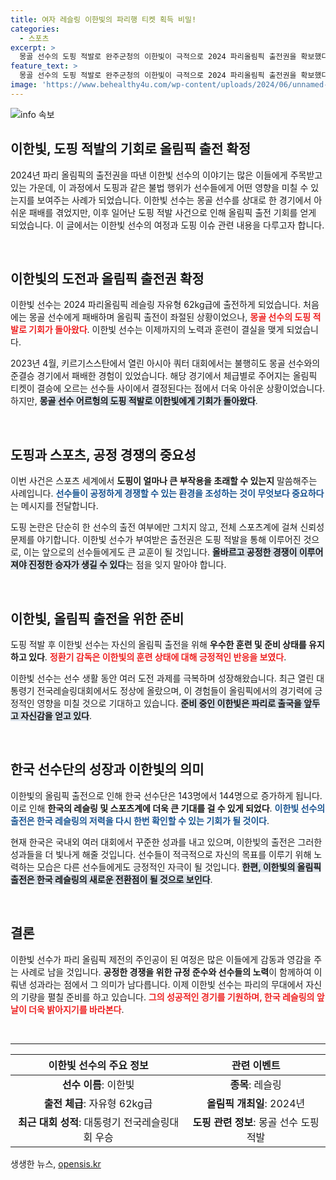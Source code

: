 ```yaml
---
title: 여자 레슬링 이한빛의 파리행 티켓 획득 비밀!
categories:
  - 스포츠
excerpt: >
  몽골 선수의 도핑 적발로 완주군청의 이한빛이 극적으로 2024 파리올림픽 출전권을 확보했다! 경이로운 기회가 어떻게 찾아왔는지, 이한빛의 올림픽 도전에 대한 이야기를 만나보세요!
feature_text: >
  몽골 선수의 도핑 적발로 완주군청의 이한빛이 극적으로 2024 파리올림픽 출전권을 확보했다! 경이로운 기회가 어떻게 찾아왔는지, 이한빛의 올림픽 도전에 대한 이야기를 만나보세요!
image: 'https://www.behealthy4u.com/wp-content/uploads/2024/06/unnamed-file.png'
---
```


<p><img src="https://www.behealthy4u.com/wp-content/uploads/2024/06/unnamed-file.png" alt="info 속보" /></p>

<h2 data-ke-size="size36">이한빛, 도핑 적발의 기회로 올림픽 출전 확정</h2>

<p data-ke-size="size16">2024년 파리 올림픽의 출전권을 따낸 이한빛 선수의 이야기는 많은 이들에게 주목받고 있는 가운데, 이 과정에서 도핑과 같은 불법 행위가 선수들에게 어떤 영향을 미칠 수 있는지를 보여주는 사례가 되었습니다. 이한빛 선수는 몽골 선수를 상대로 한 경기에서 아쉬운 패배를 겪었지만, 이후 일어난 도핑 적발 사건으로 인해 올림픽 출전 기회를 얻게 되었습니다. 이 글에서는 이한빛 선수의 여정과 도핑 이슈 관련 내용을 다루고자 합니다.</p>

<p data-ke-size="size16">&nbsp;</p>

<h2 data-ke-size="size26">이한빛의 도전과 올림픽 출전권 확정</h2>

<p data-ke-size="size16">이한빛 선수는 2024 파리올림픽 레슬링 자유형 62kg급에 출전하게 되었습니다. 처음에는 몽골 선수에게 패배하며 올림픽 출전이 좌절된 상황이었으나, <b><span style="color: #ee2323;">몽골 선수의 도핑 적발로 기회가 돌아왔다</span></b>. 이한빛 선수는 이제까지의 노력과 훈련이 결실을 맺게 되었습니다. </p>

<p data-ke-size="size16">2023년 4월, 키르기스스탄에서 열린 아시아 쿼터 대회에서는 불행히도 몽골 선수와의 준결승 경기에서 패배한 경험이 있었습니다. 해당 경기에서 체급별로 주어지는 올림픽 티켓이 결승에 오르는 선수들 사이에서 결정된다는 점에서 더욱 아쉬운 상황이었습니다. 하지만, <b><span style="background-color: #21538527;">몽골 선수 어르헝의 도핑 적발로 이한빛에게 기회가 돌아왔다</span></b>.</p>

<p data-ke-size="size16">&nbsp;</p>

<h2 data-ke-size="size26">도핑과 스포츠, 공정 경쟁의 중요성</h2>

<p data-ke-size="size16">이번 사건은 스포츠 세계에서 <b>도핑이 얼마나 큰 부작용을 초래할 수 있는지</b> 말씀해주는 사례입니다. <b><span style="color: #1a5490;">선수들이 공정하게 경쟁할 수 있는 환경을 조성하는 것이 무엇보다 중요하다</span></b>는 메시지를 전달합니다. </p>

<p data-ke-size="size16">도핑 논란은 단순히 한 선수의 출전 여부에만 그치지 않고, 전체 스포츠계에 걸쳐 신뢰성 문제를 야기합니다. 이한빛 선수가 부여받은 출전권은 도핑 적발을 통해 이루어진 것으로, 이는 앞으로의 선수들에게도 큰 교훈이 될 것입니다. <b><span style="background-color: #21538527;">올바르고 공정한 경쟁이 이루어져야 진정한 승자가 생길 수 있다</span></b>는 점을 잊지 말아야 합니다.</p>

<p data-ke-size="size16">&nbsp;</p>

<h2 data-ke-size="size26">이한빛, 올림픽 출전을 위한 준비</h2>

<p data-ke-size="size16">도핑 적발 후 이한빛 선수는 자신의 올림픽 출전을 위해 <b>우수한 훈련 및 준비 상태를 유지하고 있다</b>. <b><span style="color: #ee2323;">정환기 감독은 이한빛의 훈련 상태에 대해 긍정적인 반응을 보였다</span></b>. </p>

<p data-ke-size="size16">이한빛 선수는 선수 생활 동안 여러 도전 과제를 극복하며 성장해왔습니다. 최근 열린 대통령기 전국레슬링대회에서도 정상에 올랐으며, 이 경험들이 올림픽에서의 경기력에 긍정적인 영향을 미칠 것으로 기대하고 있습니다. <b><span style="background-color: #21538527;">준비 중인 이한빛은 파리로 출국을 앞두고 자신감을 얻고 있다</span></b>.</p>

<p data-ke-size="size16">&nbsp;</p>

<h2 data-ke-size="size26">한국 선수단의 성장과 이한빛의 의미</h2>

<p data-ke-size="size16">이한빛의 올림픽 출전으로 인해 한국 선수단은 143명에서 144명으로 증가하게 됩니다. 이로 인해 <b>한국의 레슬링 및 스포츠계에 더욱 큰 기대를 걸 수 있게 되었다</b>. <b><span style="color: #1a5490;">이한빛 선수의 출전은 한국 레슬링의 저력을 다시 한번 확인할 수 있는 기회가 될 것이다</span></b>.</p>

<p data-ke-size="size16">현재 한국은 국내외 여러 대회에서 꾸준한 성과를 내고 있으며, 이한빛의 출전은 그러한 성과들을 더 빛나게 해줄 것입니다. 선수들이 적극적으로 자신의 목표를 이루기 위해 노력하는 모습은 다른 선수들에게도 긍정적인 자극이 될 것입니다. <b><span style="background-color: #21538527;">한편, 이한빛의 올림픽 출전은 한국 레슬링의 새로운 전환점이 될 것으로 보인다</span></b>.</p>

<p data-ke-size="size16">&nbsp;</p>

<h2 data-ke-size="size26">결론</h2>

<p data-ke-size="size16">이한빛 선수가 파리 올림픽 제전의 주인공이 된 여정은 많은 이들에게 감동과 영감을 주는 사례로 남을 것입니다. <b>공정한 경쟁을 위한 규정 준수와 선수들의 노력</b>이 함께하여 이뤄낸 성과라는 점에서 그 의미가 남다릅니다. 이제 이한빛 선수는 파리의 무대에서 자신의 기량을 펼칠 준비를 하고 있습니다. <b><span style="color: #ee2323;">그의 성공적인 경기를 기원하며, 한국 레슬링의 앞날이 더욱 밝아지기를 바라본다</span></b>.</p>

<p data-ke-size="size16">&nbsp;</p>

<hr />

<table style="width: 100%; border-collapse: collapse;">
    <thead>
        <tr>
            <th style="text-align: center;"><b>이한빛 선수의 주요 정보</b></th>
            <th style="text-align: center;"><b>관련 이벤트</b></th>
        </tr>
    </thead>
    <tbody>
        <tr>
            <td style="text-align: center; height: 17px;"><b>선수 이름</b>: 이한빛</td>
            <td style="text-align: center; height: 17px;"><b>종목</b>: 레슬링</td>
        </tr>
        <tr>
            <td style="text-align: center; height: 17px;"><b>출전 체급</b>: 자유형 62kg급</td>
            <td style="text-align: center; height: 17px;"><b>올림픽 개최일</b>: 2024년</td>
        </tr>
        <tr>
            <td style="text-align: center; height: 17px;"><b>최근 대회 성적</b>: 대통령기 전국레슬링대회 우승</td>
            <td style="text-align: center; height: 17px;"><b>도핑 관련 정보</b>: 몽골 선수 도핑 적발</td>
        </tr>
    </tbody>
</table>
생생한 뉴스, <a href="https://opensis.kr" rel="dofollow">opensis.kr</a>


